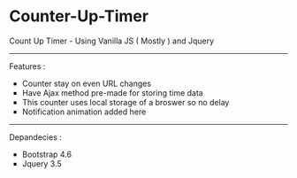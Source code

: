 # Counter-Up-Timer
Count Up Timer - Using Vanilla JS ( Mostly ) and Jquery 
<hr>
Features :
<ul type="square">
   <li>Counter stay on even URL changes  </li>
   <li>Have Ajax method pre-made for storing time data </li>
   <li>This counter uses local storage of a broswer so no delay </li>
   <li>Notification animation added here</li>
</ul>
<hr>
Depandecies :
<ul type="square">
   <li>Bootstrap 4.6  </li>
   <li>Jquery 3.5 </li>
</ul>
